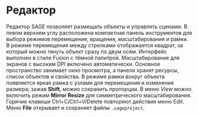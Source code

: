 # Редактор

Редактор SAGE позволяет размещать объекты и управлять сценами. В левом верхнем углу расположена компактная панель инструментов для выбора режимов перемещения, вращения, масштабирования и рамки. В режиме перемещения между стрелками отображается квадрат, за который можно тянуть объект сразу по двум осям. Интерфейс выполнен в стиле Fusion
с тёмной палитрой. Масштабирование для экранов с высоким DPI включено
автоматически. Основное пространство занимает окно просмотра, а панели хранят
ресурсы, список объектов и свойства. В режиме рамки вокруг объекта появляется
яркая рамка с узлами для перемещения и изменения размера; зажав **Shift**, можно сохранить пропорции. В меню *View* можно включить
режим **Mirror Resize** для симметрического масштабирования. Горячие клавиши
Ctrl+C/Ctrl+V/Delete повторяют действия меню Edit. Меню **File** открывает и
сохраняет файлы ``.sageproject``.
